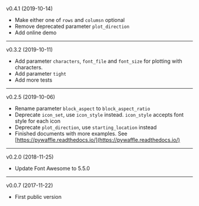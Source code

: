 v0.4.1 (2019-10-14)

* Make either one of `rows` and `columsn` optional
* Remove deprecated parameter `plot_direction`
* Add online demo

---

v0.3.2 (2019-10-11)

* Add parameter `characters`, `font_file` and `font_size` for plotting with characters.
* Add parameter `tight`
* Add more tests

---

v0.2.5 (2019-10-06)

* Rename parameter `block_aspect` to `block_aspect_ratio`
* Deprecate `icon_set`, use `icon_style` instead. `icon_style` accepts font style for each icon
* Deprecate `plot_direction`, use `starting_location` instead
* Finished documents with more examples. See [https://pywaffle.readthedocs.io/](https://pywaffle.readthedocs.io/)

---

v0.2.0 (2018-11-25)

* Update Font Awesome to 5.5.0

---

v0.0.7 (2017-11-22)

* First public version